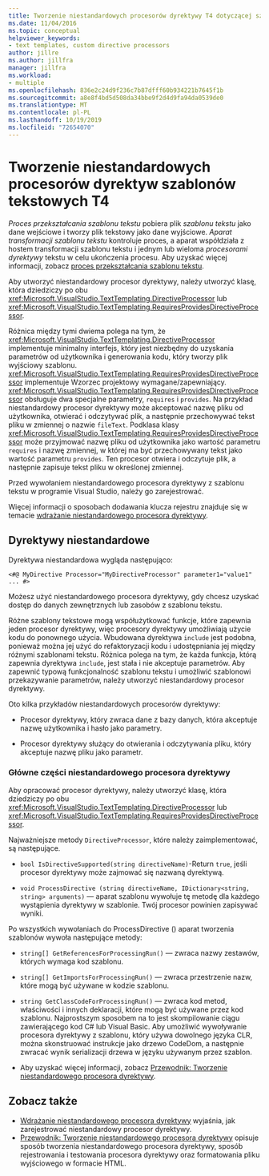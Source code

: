 ```yaml
---
title: Tworzenie niestandardowych procesorów dyrektywy T4 dotyczącej szablonu tekstowego
ms.date: 11/04/2016
ms.topic: conceptual
helpviewer_keywords:
- text templates, custom directive processors
author: jillre
ms.author: jillfra
manager: jillfra
ms.workload:
- multiple
ms.openlocfilehash: 836e2c24d9f236c7b87dfff60b934221b7645f1b
ms.sourcegitcommit: a8e8f4bd5d508da34bbe9f2d4d9fa94da0539de0
ms.translationtype: MT
ms.contentlocale: pl-PL
ms.lasthandoff: 10/19/2019
ms.locfileid: "72654070"
---
```

# <a name="create-custom-t4-text-template-directive-processors"></a>Tworzenie niestandardowych procesorów dyrektyw szablonów tekstowych T4

*Proces przekształcania szablonu tekstu* pobiera plik *szablonu tekstu* jako dane wejściowe i tworzy plik tekstowy jako dane wyjściowe. *Aparat transformacji szablonu tekstu* kontroluje proces, a aparat współdziała z hostem transformacji szablonu tekstu i jednym lub wieloma *procesorami dyrektywy* tekstu w celu ukończenia procesu. Aby uzyskać więcej informacji, zobacz [proces przekształcania szablonu tekstu](../modeling/the-text-template-transformation-process.md).

Aby utworzyć niestandardowy procesor dyrektywy, należy utworzyć klasę, która dziedziczy po obu <xref:Microsoft.VisualStudio.TextTemplating.DirectiveProcessor> lub <xref:Microsoft.VisualStudio.TextTemplating.RequiresProvidesDirectiveProcessor>.

Różnica między tymi dwiema polega na tym, że <xref:Microsoft.VisualStudio.TextTemplating.DirectiveProcessor> implementuje minimalny interfejs, który jest niezbędny do uzyskania parametrów od użytkownika i generowania kodu, który tworzy plik wyjściowy szablonu. <xref:Microsoft.VisualStudio.TextTemplating.RequiresProvidesDirectiveProcessor> implementuje Wzorzec projektowy wymagane/zapewniający. <xref:Microsoft.VisualStudio.TextTemplating.RequiresProvidesDirectiveProcessor> obsługuje dwa specjalne parametry, `requires` i `provides`.  Na przykład niestandardowy procesor dyrektywy może akceptować nazwę pliku od użytkownika, otwierać i odczytywać plik, a następnie przechowywać tekst pliku w zmiennej o nazwie `fileText`. Podklasa klasy <xref:Microsoft.VisualStudio.TextTemplating.RequiresProvidesDirectiveProcessor> może przyjmować nazwę pliku od użytkownika jako wartość parametru `requires` i nazwę zmiennej, w której ma być przechowywany tekst jako wartość parametru `provides`. Ten procesor otwiera i odczytuje plik, a następnie zapisuje tekst pliku w określonej zmiennej.

Przed wywołaniem niestandardowego procesora dyrektywy z szablonu tekstu w programie Visual Studio, należy go zarejestrować.

Więcej informacji o sposobach dodawania klucza rejestru znajduje się w temacie [wdrażanie niestandardowego procesora dyrektywy](../modeling/deploying-a-custom-directive-processor.md).

## <a name="custom-directives"></a>Dyrektywy niestandardowe

Dyrektywa niestandardowa wygląda następująco:

`<#@ MyDirective Processor="MyDirectiveProcessor" parameter1="value1" ... #>`

Możesz użyć niestandardowego procesora dyrektywy, gdy chcesz uzyskać dostęp do danych zewnętrznych lub zasobów z szablonu tekstu.

Różne szablony tekstowe mogą współużytkować funkcje, które zapewnia jeden procesor dyrektywy, więc procesory dyrektywy umożliwiają użycie kodu do ponownego użycia. Wbudowana dyrektywa `include` jest podobna, ponieważ można jej użyć do refaktoryzacji kodu i udostępniania jej między różnymi szablonami tekstu. Różnica polega na tym, że każda funkcja, którą zapewnia dyrektywa `include`, jest stała i nie akceptuje parametrów. Aby zapewnić typową funkcjonalność szablonu tekstu i umożliwić szablonowi przekazywanie parametrów, należy utworzyć niestandardowy procesor dyrektywy.

Oto kilka przykładów niestandardowych procesorów dyrektywy:

- Procesor dyrektywy, który zwraca dane z bazy danych, która akceptuje nazwę użytkownika i hasło jako parametry.

- Procesor dyrektywy służący do otwierania i odczytywania pliku, który akceptuje nazwę pliku jako parametr.

### <a name="principal-parts-of-a-custom-directive-processor"></a>Główne części niestandardowego procesora dyrektywy

Aby opracować procesor dyrektywy, należy utworzyć klasę, która dziedziczy po obu <xref:Microsoft.VisualStudio.TextTemplating.DirectiveProcessor> lub <xref:Microsoft.VisualStudio.TextTemplating.RequiresProvidesDirectiveProcessor>.

Najważniejsze metody `DirectiveProcessor`, które należy zaimplementować, są następujące.

- `bool IsDirectiveSupported(string directiveName)`-Return `true`, jeśli procesor dyrektywy może zajmować się nazwaną dyrektywą.

- `void ProcessDirective (string directiveName, IDictionary<string, string> arguments)` — aparat szablonu wywołuje tę metodę dla każdego wystąpienia dyrektywy w szablonie. Twój procesor powinien zapisywać wyniki.

Po wszystkich wywołaniach do ProcessDirective () aparat tworzenia szablonów wywoła następujące metody:

- `string[] GetReferencesForProcessingRun()` — zwraca nazwy zestawów, których wymaga kod szablonu.

- `string[] GetImportsForProcessingRun()` — zwraca przestrzenie nazw, które mogą być używane w kodzie szablonu.

- `string GetClassCodeForProcessingRun()` — zwraca kod metod, właściwości i innych deklaracji, które mogą być używane przez kod szablonu. Najprostszym sposobem na to jest skompilowanie ciągu zawierającego kod C# lub Visual Basic. Aby umożliwić wywoływanie procesora dyrektywy z szablonu, który używa dowolnego języka CLR, można skonstruować instrukcje jako drzewo CodeDom, a następnie zwracać wynik serializacji drzewa w języku używanym przez szablon.

- Aby uzyskać więcej informacji, zobacz [Przewodnik: Tworzenie niestandardowego procesora dyrektywy](../modeling/walkthrough-creating-a-custom-directive-processor.md).

## <a name="see-also"></a>Zobacz także

- [Wdrażanie niestandardowego procesora dyrektywy](../modeling/deploying-a-custom-directive-processor.md) wyjaśnia, jak zarejestrować niestandardowy procesor dyrektywy.
- [Przewodnik: Tworzenie niestandardowego procesora dyrektywy](../modeling/walkthrough-creating-a-custom-directive-processor.md) opisuje sposób tworzenia niestandardowego procesora dyrektywy, sposób rejestrowania i testowania procesora dyrektywy oraz formatowania pliku wyjściowego w formacie HTML.